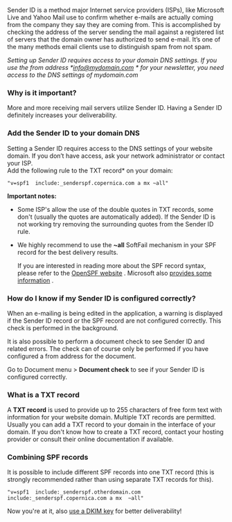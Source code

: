 Sender ID is a method major Internet service providers (ISPs), like
Microsoft Live and Yahoo Mail use to confirm whether e-mails are
actually coming from the company they say they are coming from. This is
accomplished by checking the address of the server sending the mail
against a registered list of servers that the domain owner has
authorized to send e-mail. It’s one of the many methods email clients
use to distinguish spam from not spam.

*Setting up Sender ID requires access to your domain DNS settings. If
you use the from address
\*[*info@mydomain.com*](mailto:info@mydomain.com) \* for your
newsletter, you need access to the DNS settings of mydomain.com*

### Why is it important?

More and more receiving mail servers utilize Sender ID. Having a Sender
ID definitely increases your deliverability.

### Add the Sender ID to your domain DNS

Setting a Sender ID requires access to the DNS settings of your website
domain. If you don’t have access, ask your network administrator or
contact your ISP.\
 Add the following rule to the TXT record\* on your domain:

`"v=spf1  include:_senderspf.copernica.com a mx ~all"`

**Important notes:**

-   Some ISP's allow the use of the double quotes in TXT records, some
    don't (usually the quotes are automatically added). If the Sender ID
    is not working try removing the surrounding quotes from the Sender
    ID rule.
-   We highly recommend to use the **\~all** SoftFail mechanism in your
    SPF record for the best delivery results.

    If you are interested in reading more about the SPF record syntax,
    please refer to the [OpenSPF website](http://www.openspf.net/) .
    Microsoft also [provides some
    information](http://www.microsoft.com/mscorp/safety/content/technologies/senderid/wizard/)
    .

### How do I know if my Sender ID is configured correctly?

When an e-mailing is being edited in the application, a warning is
displayed if the Sender ID record or the SPF record are not configured
correctly. This check is performed in the background.

It is also possible to perform a document check to see Sender ID and
related errors. The check can of course only be performed if you have
configured a from address for the document.

Go to Document menu \> **Document check** to see if your Sender ID is
configured correctly.

### What is a TXT record

A **TXT record** is used to provide up to 255 characters of free form
text with information for your website domain. Multiple TXT records are
permitted. Usually you can add a TXT record to your domain in the
interface of your domain. If you don't know how to create a TXT record,
contact your hosting provider or consult their online documentation if
available.

### Combining SPF records

It is possible to include different SPF records into one TXT record
(this is strongly recommended rather than using separate TXT records for
this).

`"v=spf1  include:_senderspf.otherdomain.com include:_senderspf.copernica.com a mx  ~all"`

Now you're at it, also [use a DKIM key](./signing-your-emails-with-dkim.md)
for better deliverability!
